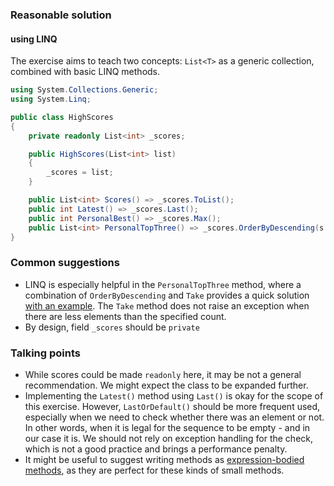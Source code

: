### Reasonable solution

#### using LINQ 
The exercise aims to teach two concepts: `List<T>` as a generic collection, combined with basic LINQ methods. 

```csharp
using System.Collections.Generic;
using System.Linq;

public class HighScores
{
    private readonly List<int> _scores; 

    public HighScores(List<int> list)
    {
        _scores = list;
    }

    public List<int> Scores() => _scores.ToList(); 
    public int Latest() => _scores.Last();
    public int PersonalBest() => _scores.Max();
    public List<int> PersonalTopThree() => _scores.OrderByDescending(s => s).Take(3).ToList();
}
```

### Common suggestions
- LINQ is especially helpful in the `PersonalTopThree`  method, where a combination of `OrderByDescending` and `Take` provides a quick solution [with an example](https://docs.microsoft.com/en-us/dotnet/api/system.linq.enumerable.take?view=netcore-2.1). The `Take` method does not raise an exception when there are less elements than the specified count. 
- By design, field `_scores` should be `private`
    
### Talking points

- While scores could be made `readonly` here, it may be not a general recommendation. We might expect the class to be expanded further.
- Implementing the `Latest()` method using `Last()` is okay for the scope of this exercise. However, `LastOrDefault()` should be more frequent used, especially when we need to check whether there was an element or not. In other words, when it is legal for the sequence to be empty - and in our case it is. We should not rely on exception handling for the check, which is not a good practice and brings a performance penalty.
- It might be useful to suggest writing methods as [expression-bodied methods](https://docs.microsoft.com/en-us/dotnet/csharp/programming-guide/statements-expressions-operators/expression-bodied-members#methods), as they are perfect for these kinds of small methods.
